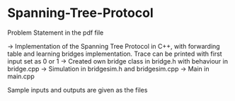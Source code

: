 # Spanning-Tree-Protocol

Problem Statement in the pdf file

-> Implementation of the Spanning Tree Protocol in C++, with forwarding table and learning bridges implementation. Trace can be printed with first input set as 0 or 1 
-> Created own bridge class in bridge.h with behaviour in bridge.cpp
-> Simulation in bridgesim.h and bridgesim.cpp
-> Main in main.cpp

Sample inputs and outputs are given as the files

